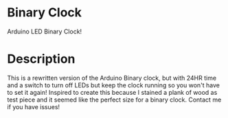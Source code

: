 # Binary Clock
Arduino LED Binary Clock!

# Description
This is a rewritten version of the Arduino Binary clock, but with 24HR time and a switch to turn off LEDs but keep the clock running so you won't have to set it again! Inspired to create this because I stained a plank of wood as test piece and it seemed like the perfect size for a binary clock. Contact me if you have issues!
